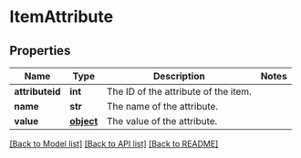 # ItemAttribute

## Properties
Name | Type | Description | Notes
------------ | ------------- | ------------- | -------------
**attributeid** | **int** | The ID of the attribute of the item. | 
**name** | **str** | The name of the attribute. | 
**value** | [**object**](.md) | The value of the attribute. | 

[[Back to Model list]](../README.md#documentation-for-models) [[Back to API list]](../README.md#documentation-for-api-endpoints) [[Back to README]](../README.md)


